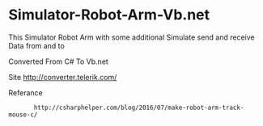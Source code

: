 # Simulator-Robot-Arm-Vb.net
This Simulator Robot Arm  with some additional Simulate send and receive Data from and to

Converted From C# To Vb.net

Site 
           http://converter.telerik.com/

Referance 

           http://csharphelper.com/blog/2016/07/make-robot-arm-track-mouse-c/
